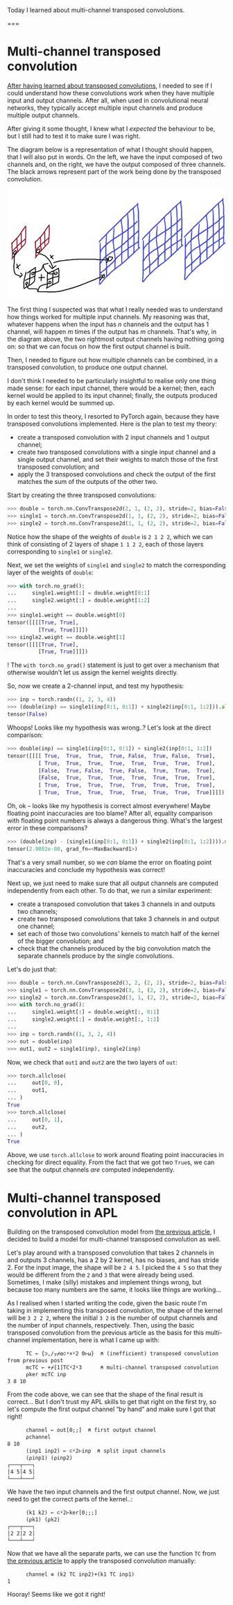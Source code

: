 Today I learned about multi-channel transposed convolutions.

===


# Multi-channel transposed convolution

[After having learned about transposed convolutions][til-033],
I needed to see if I could understand how these convolutions work when they have multiple input and output channels.
After all, when used in convolutional neural networks,
they typically accept multiple input channels and produce multiple output channels.

After giving it some thought,
I knew what I _expected_ the behaviour to be,
but I still had to test it to make sure I was right.

The diagram below is a representation of what I thought should happen,
that I will also put in words.
On the left, we have the input composed of two channels and,
on the right, we have the output composed of three channels.
The black arrows represent part of the work being done by the transposed convolution.

![Paint diagram representing part of the work done by a multi-channel transposed convolution, where we have a 2-channel input image on the left, a 3-channel output image on the right, and the representation done by part of the kernel to produce a corner of the output of the first of the output channels.](thumbnail.png "Diagram representing part of the work done by a multi-channel transposed convolution.")

The first thing I suspected was that what I really needed was to understand how things worked for multiple input channels.
My reasoning was that, whatever happens when the input has $n$ channels and the output has 1 channel,
will happen $m$ times if the output has $m$ channels.
That's why, in the diagram above, the two rightmost output channels having nothing going on:
so that we can focus on how the first output channel is built.

Then, I needed to figure out how multiple channels can be combined,
in a transposed convolution,
to produce one output channel.

I don't think I needed to be particularly insightful to realise only one thing made sense:
for each input channel, there would be a kernel;
then, each kernel would be applied to its input channel;
finally, the outputs produced by each kernel would be summed up.

In order to test this theory, I resorted to PyTorch again,
because they have transposed convolutions implemented.
Here is the plan to test my theory:

 - create a transposed convolution with 2 input channels and 1 output channel;
 - create two transposed convolutions with a single input channel and a single output channel,
 and set their weights to match those of the first transposed convolution; and
 - apply the 3 transposed convolutions and check the output of the first matches the sum of the outputs of the other two.

Start by creating the three transposed convolutions:

```py
>>> double = torch.nn.ConvTranspose2d(2, 1, (2, 2), stride=2, bias=False)
>>> single1 = torch.nn.ConvTranspose2d(1, 1, (2, 2), stride=2, bias=False)
>>> single2 = torch.nn.ConvTranspose2d(1, 1, (2, 2), stride=2, bias=False)
```

Notice how the shape of the weights of `double` is `2 1 2 2`,
which we can think of consisting of 2 layers of shape `1 1 2 2`,
each of those layers corresponding to `single1` or `single2`.

Next, we set the weights of `single1` and `single2` to match the corresponding layer of the weights of `double`:

```py
>>> with torch.no_grad():
...     single1.weight[:] = double.weight[0:1]
...     single2.weight[:] = double.weight[1:2]
...
>>> single1.weight == double.weight[0]
tensor([[[[True, True],
          [True, True]]]])
>>> single2.weight == double.weight[1]
tensor([[[[True, True],
          [True, True]]]])
```

! The `with torch.no_grad()` statement is just to get over a mechanism that otherwise wouldn't let us assign the kernel weights directly.

So, now we create a 2-channel input, and test my hypothesis:

```py
>>> inp = torch.randn((1, 2, 3, 4))
>>> (double(inp) == single1(inp[0:1, 0:1]) + single2(inp[0:1, 1:2])).all()
tensor(False)
```

Whoops!
Looks like my hypothesis was wrong..?
Let's look at the direct comparison:

```py
>>> double(inp) == single1(inp[0:1, 0:1]) + single2(inp[0:1, 1:2])
tensor([[[[ True,  True,  True,  True, False,  True, False,  True],
          [ True,  True,  True,  True,  True,  True,  True,  True],
          [False,  True, False,  True, False,  True,  True,  True],
          [False,  True,  True,  True,  True,  True,  True,  True],
          [ True,  True,  True,  True,  True,  True,  True,  True],
          [ True,  True,  True,  True,  True,  True,  True,  True]]]])
```

Oh, ok – looks like my hypothesis is correct almost everywhere!
Maybe floating point inaccuracies are too blame?
After all, equality comparison with floating point numbers is always a dangerous thing.
What's the largest error in these comparisons?

```py
>>> (double(inp) - (single1(inp[0:1, 0:1]) + single2(inp[0:1, 1:2]))).max()
tensor(2.9802e-08, grad_fn=<MaxBackward1>)
```

That's a very small number,
so we _can_ blame the error on floating point inaccuracies and conclude my hypothesis was correct!

Next up, we just need to make sure that all output channels are computed independently from each other.
To do that, we run a similar experiment:

 - create a transposed convolution that takes 3 channels in and outputs two channels;
 - create two transposed convolutions that take 3 channels in and output one channel;
 - set each of those two convolutions' kernels to match half of the kernel of the bigger convolution; and
 - check that the channels produced by the big convolution match the separate channels produce by the single convolutions.

Let's do just that:

```py
>>> double = torch.nn.ConvTranspose2d(3, 2, (2, 2), stride=2, bias=False)
>>> single1 = torch.nn.ConvTranspose2d(3, 1, (2, 2), stride=2, bias=False)
>>> single2 = torch.nn.ConvTranspose2d(3, 1, (2, 2), stride=2, bias=False)
>>> with torch.no_grad():
...     single1.weight[:] = double.weight[:, 0:1]
...     single2.weight[:] = double.weight[:, 1:2]
...
>>> inp = torch.randn((1, 3, 2, 4))
>>> out = double(inp)
>>> out1, out2 = single1(inp), single2(inp)
```

Now, we check that `out1` and `out2` are the two layers of `out`:

```py
>>> torch.allclose(
...     out[0, 0],
...     out1,
... )
True
>>> torch.allclose(
...     out[0, 1],
...     out2,
... )
True
```

Above, we use `torch.allclose` to work around floating point inaccuracies in checking for direct equality.
From the fact that we got two `True`s,
we can see that the output channels _are_ computed independently.


# Multi-channel transposed convolution in APL

Building on the transposed convolution model from [the previous article][til-033],
I decided to build a model for multi-channel transposed convolution as well.

Let's play around with a transposed convolution that takes 2 channels in and outputs 3 channels,
has a 2 by 2 kernel, has no biases, and has stride 2.
For the input image, the shape will be `2 4 5`.
I picked the `4 5` so that they would be different from the `2` and `3` that were already being used.
Sometimes, I make (silly) mistakes and implement things wrong,
but because too many numbers are the same, it looks like things are working...

As I realised when I started writing the code,
given the basic route I'm taking in implementing this transposed convolution,
the shape of the kernel will be `3 2 2 2`,
where the initial `3 2` is the number of output channels and the number of input channels,
respectively.
Then, using the basic transposed convolution from the previous article as the basis for this multi-channel implementation,
here is what I came up with:

```APL
      TC ← {⊃,/⍪⌿⍺⊂⍤×⍤2 0⊢⍵}  ⍝ (inefficient) transposed convolution from previous post
      mcTC ← +⌿[1]TC⍤2⍤3      ⍝ multi-channel transposed convolution
      ⍴ker mcTC inp
3 8 10
```

From the code above, we can see that the shape of the final result is correct...
But I don't trust my APL skills to get that right on the first try,
so let's compute the first output channel “by hand” and make sure I got that right!

```APL
      channel ← out[0;;]  ⍝ first output channel
      ⍴channel
8 10
      (inp1 inp2) ← ⊂⍤2⊢inp  ⍝ split input channels
      (⍴inp1) (⍴inp2)
┌───┬───┐
│4 5│4 5│
└───┴───┘
```

We have the two input channels and the first output channel.
Now, we just need to get the correct parts of the kernel..:

```APL
      (k1 k2) ← ⊂⍤2⊢ker[0;;;]
      (⍴k1) (⍴k2)
┌───┬───┐
│2 2│2 2│
└───┴───┘
```

Now that we have all the separate parts,
we can use the function `TC` from [the previous article][til-033] to apply the transposed convolution manually:

```APL
      channel ≡ (k2 TC inp2)+(k1 TC inp1)
1
```

Hooray!
Seems like we got it right!


[subscribe]: /subscribe

[til-033]: /blog/til/033
